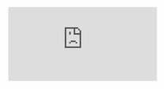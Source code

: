 ![The Details](https://github.com/RoaringForkTech/EndOfYearCelebrationAndAppContest2018/blob/master/Party_AppContest.pdf "test")
